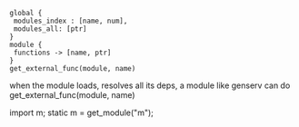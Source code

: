 ```
global {
 modules_index : [name, num],
 modules_all: [ptr]
} 
module {
 functions -> [name, ptr]
}
get_external_func(module, name)
```

when the module loads, resolves all its deps, a module like genserv can do get_external_func(module, name)

import m;
static m = get_module("m");

